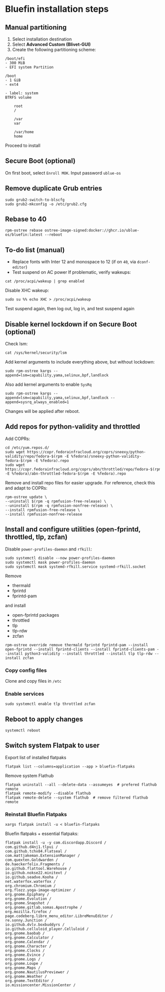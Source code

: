 # Bluefin installation steps

## Manual partitioning

1. Select installation destination
2. Select **Advanced Custom (Blivet-GUI)**
3. Create the following partitioning scheme:
```
/boot/efi
- 300 MiB
- EFI system Partition

/boot
- 1 GiB
- ext4

- label: system
BTRFS volume

	root
	/

	/var
	var

	/var/home
	home
```

Proceed to install

## Secure Boot (optional)

On first boot, select `Enroll MOK`. Input password `ublue-os`

## Remove duplicate Grub entries
```
sudo grub2-switch-to-blscfg
sudo grub2-mkconfig -o /etc/grub2.cfg
```
## Rebase to 40
```
rpm-ostree rebase ostree-image-signed:docker://ghcr.io/ublue-os/bluefin:latest --reboot
```

## To-do list (manual)
- Replace fonts with Inter 12 and monospace to 12 (if on `40`, via `dconf-editor`)
- Test suspend on AC power
If problematic, verify wakeups:
```
cat /proc/acpi/wakeup | grep enabled
```
Disable XHC wakeup:
```
sudo su %% echo XHC > /proc/acpi/wakeup
```
Test suspend again, then log out, log in, and test suspend again

## Disable kernel lockdown if on Secure Boot (optional)

Check lsm:
```
cat /sys/kernel/security/lsm
```
Add kernel arguments to include everything above, but without lockdown:
```
sudo rpm-ostree kargs --append=lsm=capability,yama,selinux,bpf,landlock
```
Also add kernel arguments to enable `SysRq`
```
sudo rpm-ostree kargs --append=lsm=capability,yama,selinux,bpf,landlock --append=sysrq_always_enabled=1
```
Changes will be applied after reboot.
## Add repos for python-validity and throttled
Add COPRs:
```
cd /etc/yum.repos.d/
sudo wget https://copr.fedorainfracloud.org/coprs/sneexy/python-validity/repo/fedora-$(rpm -E %fedora)/sneexy-python-validity-fedora-$(rpm -E %fedora).repo
sudo wget https://copr.fedorainfracloud.org/coprs/abn/throttled/repo/fedora-$(rpm -E %fedora)/abn-throttled-fedora-$(rpm -E %fedora).repo
```
Remove and install repo files for easier upgrade. For reference, check this and adapt to COPRs:
```
rpm-ostree update \
--uninstall $(rpm -q rpmfusion-free-release) \
--uninstall $(rpm -q rpmfusion-nonfree-release) \
--install rpmfusion-free-release \
--install rpmfusion-nonfree-release
```

## Install and configure utilities (open-fprintd, throttled, tlp, zcfan)
Disable `power-profiles-daemon` and `rfkill`:
```
sudo systemctl disable --now power-profiles-daemon
sudo systemctl mask power-profiles-daemon
sudo systemctl mask systemd-rfkill.service systemd-rfkill.socket
```

Remove
- thermald
- fprintd
- fprintd-pam


and install
- open-fprintd packages
- throttled
- tlp
- tlp-rdw
- zcfan
```
rpm-ostree override remove thermald fprintd fprintd-pam --install open-fprintd --install fprintd-clients --install fprintd-clients-pam --install python3-validity --install throttled --install tlp tlp-rdw --install zcfan
```

### Copy config files

Clone and copy files in `/etc`

### Enable services

```
sudo systemctl enable tlp throttled zcfan
```

## Reboot to apply changes

```
systemctl reboot
```

## Switch system Flatpak to user
Export list of installed flatpaks
```
flatpak list --columns=application --app > bluefin-flatpaks
```
Remove system Flathub
```
flatpak uninstall --all --delete-data --assumeyes  # prefered flathub remote
flatpak remote-modify --disable flathub
flatpak remote-delete --system flathub  # remove filtered flathub remote
```
### Reinstall Bluefin Flatpaks
```
xargs flatpak install -u < bluefin-flatpaks
```
Bluefin flatpaks + essential flatpaks:
```
flatpak install -u -y com.discordapp.Discord /
com.github.d4nj1.tlpui /
com.github.tchx84.Flatseal /
com.mattjakeman.ExtensionManager /
com.quexten.Goldwarden /
de.haeckerfelix.Fragments /
io.github.flattool.Warehouse /
io.github.nokse22.minitext /
io.github.seadve.Kooha /
net.waterfox.waterfox /
org.chromium.Chromium /
org.flozz.yoga-image-optimizer /
org.gnome.Epiphany /
org.gnome.Evolution /
org.gnome.Snapshot /
org.gnome.gitlab.somas.Apostrophe /
org.mozilla.firefox /
page.codeberg.libre_menu_editor.LibreMenuEditor /
re.sonny.Junction /
io.github.dvlv.boxbuddyrs /
io.github.celluloid_player.Celluloid /
org.gnome.baobab /
org.gnome.Calculator /
org.gnome.Calendar /
org.gnome.Character /
org.gnome.Clocks /
org.gnome.Evince /
org.gnome.Logs /
org.gnome.Loupe /
org.gnome.Maps /
org.gnome.NautilusPreviewer /
org.gnome.Weather /
org.gnome.TextEditor /
io.missioncenter.MissionCenter /
```

